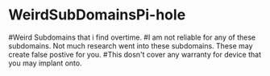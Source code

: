 # WeirdSubDomainsPi-hole
#Weird Subdomains that i find overtime. 
#I am not reliable for any of these subdomains. Not much research went into these subdomains. These may create false postive for you. 
#This dosn't cover any warranty for device that you may implant onto. 
